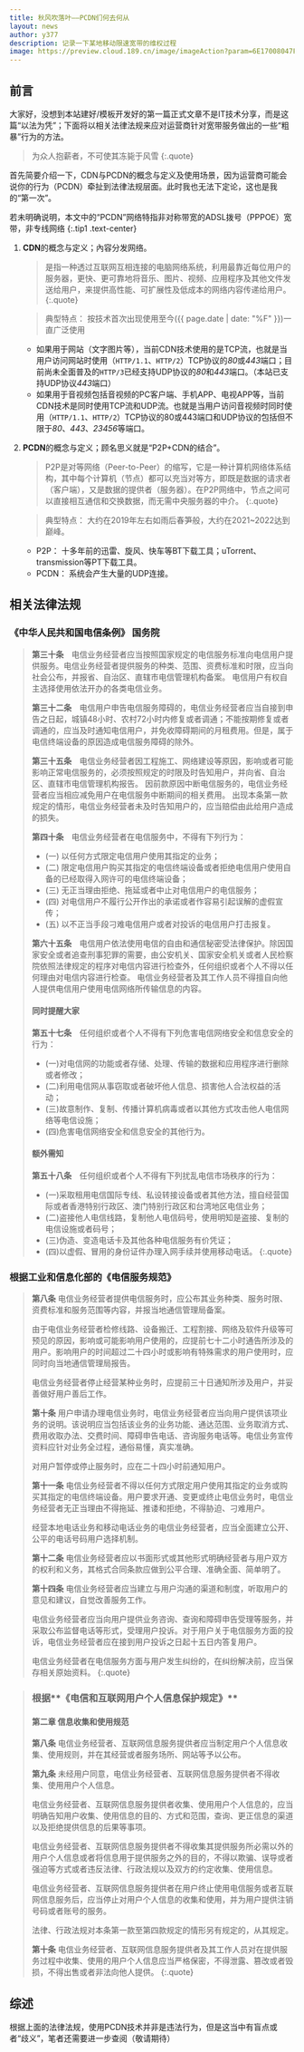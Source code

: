 ```yaml
---
title: 秋风吹落叶——PCDN们何去何从
layout: news
author: y377
description: 记录一下某地移动限速宽带的维权过程
image: https://preview.cloud.189.cn/image/imageAction?param=6E17008047F3092BBBD98F7234E7A3179E289F5FB1EBFD1BE5C8B97314534C6572CFB758B6F91146AEE38A5609210759D1518250107FBD08CF93177339C927DD14FEA77F1ADC924FCDCF26352E59AD741B42C0707D4C5787BAC06496CBB317ABE8E74DC8A1967505A1C27FF7
---
```


## 前言

大家好，没想到本站建好/模板开发好的第一篇正式文章不是IT技术分享，而是这篇“以法为凭”；下面将以相关法律法规来应对运营商针对宽带服务做出的一些“粗暴”行为的方法。

> 为众人抱薪者，不可使其冻毙于风雪
{:.quote}

首先简要介绍一下，CDN与PCDN的概念与定义及使用场景，因为运营商可能会说你的行为（PCDN）牵扯到法律法规层面。此时我也无法下定论，这也是我的“第一次”。

若未明确说明，本文中的“PCDN”网络特指非对称带宽的ADSL拨号（PPPOE）宽带，非专线网络
{:.tip1 .text-center}

1. **CDN**的概念与定义；內容分发网络。

   > 是指一种透过互联网互相连接的电脑网络系统，利用最靠近每位用户的服务器，更快、更可靠地将音乐、图片、视频、应用程序及其他文件发送给用户，来提供高性能、可扩展性及低成本的网络内容传递给用户。
   {:.quote}
 
   > 典型特点： 按技术首次出现使用至今({{ page.date | date: "%F" }})一直广泛使用
 
   - 如果用于网站（文字图片等），当前CDN技术使用的是TCP流，也就是当用户访问网站时使用（`HTTP/1.1`、`HTTP/2`）TCP协议的*80*或*443*端口；目前尚未全面普及的`HTTP/3`已经支持UDP协议的*80*和*443*端口。（本站已支持UDP协议*443*端口）
   - 如果用于音视频包括音视频的PC客户端、手机APP、电视APP等，当前CDN技术是同时使用TCP流和UDP流。也就是当用户访问音视频时同时使用（`HTTP/1.1`、`HTTP/2`）TCP协议的80或443端口和UDP协议的包括但不限于*80*、*443*、*23456*等端口。


2. **PCDN**的概念与定义；顾名思义就是“P2P+CDN的结合”。

   > P2P是对等网络（Peer-to-Peer）的缩写，它是一种计算机网络体系结构，其中每个计算机（节点）都可以充当对等方，即既是数据的请求者（客户端），又是数据的提供者（服务器）。在P2P网络中，节点之间可以直接相互通信和交换数据，而无需中央服务器的中介。
   {:.quote}
 
   > 典型特点： 大约在2019年左右如雨后春笋般，大约在2021~2022达到巅峰。
 
   - P2P： 十多年前的迅雷、旋风、快车等BT下载工具；uTorrent、transmission等PT下载工具。
   - PCDN： 系统会产生大量的UDP连接。



## 相关法律法规


### **《中华人民共和国电信条例》 国务院**
> **第三十条**　电信业务经营者应当按照国家规定的电信服务标准向电信用户提供服务。电信业务经营者提供服务的种类、范围、资费标准和时限，应当向社会公布，并报省、自治区、直辖市电信管理机构备案。
> 电信用户有权自主选择使用依法开办的各类电信业务。
> 
> **第三十二条**　电信用户申告电信服务障碍的，电信业务经营者应当自接到申告之日起，城镇48小时、农村72小时内修复或者调通；不能按期修复或者调通的，应当及时通知电信用户，并免收障碍期间的月租费用。但是，属于电信终端设备的原因造成电信服务障碍的除外。
> 
> **第三十五条**　电信业务经营者因工程施工、网络建设等原因，影响或者可能影响正常电信服务的，必须按照规定的时限及时告知用户，并向省、自治区、直辖市电信管理机构报告。
> 因前款原因中断电信服务的，电信业务经营者应当相应减免用户在电信服务中断期间的相关费用。
> 出现本条第一款规定的情形，电信业务经营者未及时告知用户的，应当赔偿由此给用户造成的损失。
> 
> **第四十条**　电信业务经营者在电信服务中，不得有下列行为：
> - (一) 以任何方式限定电信用户使用其指定的业务；
> - (二) 限定电信用户购买其指定的电信终端设备或者拒绝电信用户使用自备的已经取得入网许可的电信终端设备；
> - (三) 无正当理由拒绝、拖延或者中止对电信用户的电信服务；
> - (四) 对电信用户不履行公开作出的承诺或者作容易引起误解的虚假宣传；
> - (五) 以不正当手段刁难电信用户或者对投诉的电信用户打击报复。
>
> **第六十五条**　电信用户依法使用电信的自由和通信秘密受法律保护。除因国家安全或者追查刑事犯罪的需要，由公安机关、国家安全机关或者人民检察院依照法律规定的程序对电信内容进行检查外，任何组织或者个人不得以任何理由对电信内容进行检查。
电信业务经营者及其工作人员不得擅自向他人提供电信用户使用电信网络所传输信息的内容。
> 
> 
> #### 同时提醒大家
> 
> **第五十七条**　任何组织或者个人不得有下列危害电信网络安全和信息安全的行为：
> - (一)对电信网的功能或者存储、处理、传输的数据和应用程序进行删除或者修改；
> - (二)利用电信网从事窃取或者破坏他人信息、损害他人合法权益的活动；
> - (三)故意制作、复制、传播计算机病毒或者以其他方式攻击他人电信网络等电信设施；
> - (四)危害电信网络安全和信息安全的其他行为。
> 
> #### 额外需知
> 
> **第五十八条**　任何组织或者个人不得有下列扰乱电信市场秩序的行为：
> - (一)采取租用电信国际专线、私设转接设备或者其他方法，擅自经营国际或者香港特别行政区、澳门特别行政区和台湾地区电信业务；
> - (二)盗接他人电信线路，复制他人电信码号，使用明知是盗接、复制的电信设施或者码号；
> - (三)伪造、变造电话卡及其他各种电信服务有价凭证；
> - (四)以虚假、冒用的身份证件办理入网手续并使用移动电话。
{:.quote}


### 根据**工业和信息化部的《电信服务规范》**

> **第八条** 电信业务经营者提供电信服务时，应公布其业务种类、服务时限、资费标准和服务范围等内容，并报当地通信管理局备案。
> 
> 由于电信业务经营者检修线路、设备搬迁、工程割接、网络及软件升级等可预见的原因，影响或可能影响用户使用的，应提前七十二小时通告所涉及的用户。影响用户的时间超过二十四小时或影响有特殊需求的用户使用时，应同时向当地通信管理局报告。
> 
> 电信业务经营者停止经营某种业务时，应提前三十日通知所涉及用户，并妥善做好用户善后工作。
> 
> 
> **第十条** 用户申请办理电信业务时，电信业务经营者应当向用户提供该项业务的说明。该说明应当包括该业务的业务功能、通达范围、业务取消方式、费用收取办法、交费时间、障碍申告电话、咨询服务电话等。电信业务宣传资料应针对业务全过程，通俗易懂，真实准确。
> 
> 对用户暂停或停止服务时，应在二十四小时前通知用户。
> 
> **第十一条** 电信业务经营者不得以任何方式限定用户使用其指定的业务或购买其指定的电信终端设备。用户要求开通、变更或终止电信业务时，电信业务经营者无正当理由不得拖延、推诿和拒绝，不得胁迫、刁难用户。
> 
> 经营本地电话业务和移动电话业务的电信业务经营者，应当全面建立公开、公平的电话号码用户选择机制。
> 
> **第十二条** 电信业务经营者应以书面形式或其他形式明确经营者与用户双方的权利和义务，其格式合同条款应做到公平合理、准确全面、简单明了。
> 
> 
> **第十四条** 电信业务经营者应当建立与用户沟通的渠道和制度，听取用户的意见和建议，自觉改善服务工作。
> 
> 电信业务经营者应当向用户提供业务咨询、查询和障碍申告受理等服务，并采取公布监督电话等形式，受理用户投诉。对于用户关于电信服务方面的投诉，电信业务经营者应在接到用户投诉之日起十五日内答复用户。
> 
> 电信业务经营者在电信服务方面与用户发生纠纷的，在纠纷解决前，应当保存相关原始资料。
{:.quote}

> ### 根据**《电信和互联网用户个人信息保护规定》**
> #### 第二章 信息收集和使用规范
>
>
> **第八条** 电信业务经营者、互联网信息服务提供者应当制定用户个人信息收集、使用规则，并在其经营或者服务场所、网站等予以公布。
> 
> **第九条** 未经用户同意，电信业务经营者、互联网信息服务提供者不得收集、使用用户个人信息。
> 
> 电信业务经营者、互联网信息服务提供者收集、使用用户个人信息的，应当明确告知用户收集、使用信息的目的、方式和范围，查询、更正信息的渠道以及拒绝提供信息的后果等事项。
> 
> 电信业务经营者、互联网信息服务提供者不得收集其提供服务所必需以外的用户个人信息或者将信息用于提供服务之外的目的，不得以欺骗、误导或者强迫等方式或者违反法律、行政法规以及双方的约定收集、使用信息。
> 
> 电信业务经营者、互联网信息服务提供者在用户终止使用电信服务或者互联网信息服务后，应当停止对用户个人信息的收集和使用，并为用户提供注销号码或者账号的服务。
> 
> 法律、行政法规对本条第一款至第四款规定的情形另有规定的，从其规定。
> 
> **第十条** 电信业务经营者、互联网信息服务提供者及其工作人员对在提供服务过程中收集、使用的用户个人信息应当严格保密，不得泄露、篡改或者毁损，不得出售或者非法向他人提供。
{:.quote}

## 综述

根据上面的法律法规，使用PCDN技术并非是违法行为，但是这当中有盲点或者“歧义”，笔者还需要进一步查阅（敬请期待）